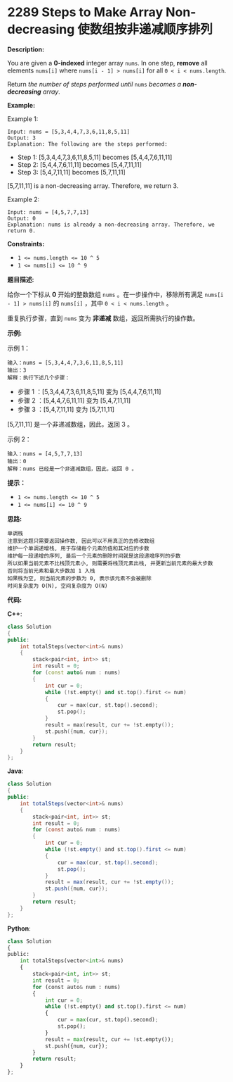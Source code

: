 # 2289 Steps to Make Array Non-decreasing 使数组按非递减顺序排列

__Description:__

You are given a __0-indexed__ integer array `nums`. In one step, __remove__ all elements `nums[i]` where `nums[i - 1] > nums[i]` for all `0 < i < nums.length`.

Return _the number of steps performed until_ `nums` _becomes a __non-decreasing__ array_.

__Example:__

Example 1:

```text
Input: nums = [5,3,4,4,7,3,6,11,8,5,11]
Output: 3
Explanation: The following are the steps performed:
```

- Step 1: [5,3,4,4,7,3,6,11,8,5,11] becomes [5,4,4,7,6,11,11]
- Step 2: [5,4,4,7,6,11,11] becomes [5,4,7,11,11]
- Step 3: [5,4,7,11,11] becomes [5,7,11,11]

[5,7,11,11] is a non-decreasing array. Therefore, we return 3.

Example 2:

```text
Input: nums = [4,5,7,7,13]
Output: 0
Explanation: nums is already a non-decreasing array. Therefore, we return 0.
```

__Constraints:__

- `1 <= nums.length <= 10 ^ 5`
- `1 <= nums[i] <= 10 ^ 9`

__题目描述:__

给你一个下标从 __0__ 开始的整数数组 `nums` 。在一步操作中，移除所有满足 `nums[i - 1] > nums[i]` 的 `nums[i]` ，其中 `0 < i < nums.length` 。

重复执行步骤，直到 `nums` 变为 __非递减__ 数组，返回所需执行的操作数。

__示例:__

示例 1：

```text
输入：nums = [5,3,4,4,7,3,6,11,8,5,11]
输出：3
解释：执行下述几个步骤：
```

- 步骤 1 ：[5,3,4,4,7,3,6,11,8,5,11] 变为 [5,4,4,7,6,11,11]
- 步骤 2 ：[5,4,4,7,6,11,11] 变为 [5,4,7,11,11]
- 步骤 3 ：[5,4,7,11,11] 变为 [5,7,11,11]

[5,7,11,11] 是一个非递减数组，因此，返回 3 。

示例 2：

```text
输入：nums = [4,5,7,7,13]
输出：0
解释：nums 已经是一个非递减数组，因此，返回 0 。
```

__提示：__

- `1 <= nums.length <= 10 ^ 5`
- `1 <= nums[i] <= 10 ^ 9`

__思路:__

```text
单调栈
注意到这题只需要返回操作数, 因此可以不用真正的去修改数组
维护一个单调递增栈, 用于存储每个元素的值和其对应的步数
维护每一段递增的序列, 最后一个元素的删除时间就是这段递增序列的步数
所以如果当前元素不比栈顶元素小, 则需要将栈顶元素出栈, 并更新当前元素的最大步数
否则将当前元素和最大步数加 1 入栈
如果栈为空, 则当前元素的步数为 0, 表示该元素不会被删除
时间复杂度为 O(N), 空间复杂度为 O(N)
```

__代码:__

__C++__:

```C++
class Solution 
{
public:
    int totalSteps(vector<int>& nums) 
    {
        stack<pair<int, int>> st;
        int result = 0;
        for (const auto& num : nums) 
        {
            int cur = 0;
            while (!st.empty() and st.top().first <= num) 
            {
                cur = max(cur, st.top().second);
                st.pop();
            }
            result = max(result, cur += !st.empty());
            st.push({num, cur});
        } 
        return result;
    }
};
```

__Java__:

```Java
class Solution 
{
public:
    int totalSteps(vector<int>& nums) 
    {
        stack<pair<int, int>> st;
        int result = 0;
        for (const auto& num : nums) 
        {
            int cur = 0;
            while (!st.empty() and st.top().first <= num) 
            {
                cur = max(cur, st.top().second);
                st.pop();
            }
            result = max(result, cur += !st.empty());
            st.push({num, cur});
        } 
        return result;
    }
};
```

__Python__:

```Python
class Solution 
{
public:
    int totalSteps(vector<int>& nums) 
    {
        stack<pair<int, int>> st;
        int result = 0;
        for (const auto& num : nums) 
        {
            int cur = 0;
            while (!st.empty() and st.top().first <= num) 
            {
                cur = max(cur, st.top().second);
                st.pop();
            }
            result = max(result, cur += !st.empty());
            st.push({num, cur});
        } 
        return result;
    }
};
```

